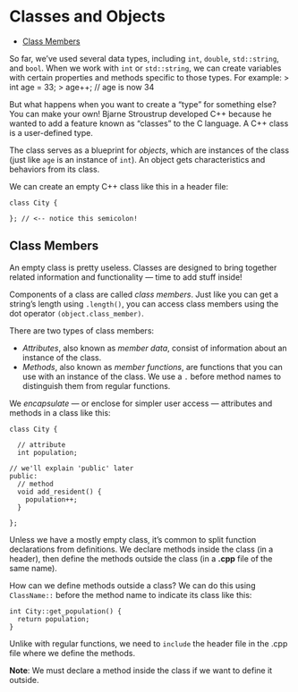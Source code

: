 # Classes and Objects

- [Class Members](#Class-Members)

So far, we’ve used several data types, including ```int```, ```double```, ```std::string```, and ```bool```. When we work with ```int``` or ```std::string```, we can create variables with certain properties and methods specific to those types. For example:
	> int age = 33;
	> age++; // age is now 34

But what happens when you want to create a “type” for something else? You can make your own! Bjarne Stroustrup developed C++ because he wanted to add a feature known as “classes” to the C language. A C++ class is a user-defined type.

The class serves as a blueprint for *objects*, which are instances of the class (just like ```age``` is an instance of ```int```). An object gets characteristics and behaviors from its class.

We can create an empty C++ class like this in a header file:

```
class City {

}; // <-- notice this semicolon!
```

## Class Members

An empty class is pretty useless. Classes are designed to bring together related information and functionality — time to add stuff inside!

Components of a class are called *class members*. Just like you can get a string’s length using ```.length()```, you can access class members using the dot operator ```(object.class_member)```.

There are two types of class members:

- *Attributes*, also known as *member data*, consist of information about an instance of the class.
- *Methods*, also known as *member functions*, are functions that you can use with an instance of the class. We use a ```.``` before method names to distinguish them from regular functions.

We *encapsulate* — or enclose for simpler user access — attributes and methods in a class like this:

```
class City {

  // attribute
  int population;

// we'll explain 'public' later
public:
  // method
  void add_resident() {
    population++;
  }

};
```

Unless we have a mostly empty class, it’s common to split function declarations from definitions. We declare methods inside the class (in a header), then define the methods outside the class (in a **.cpp** file of the same name).

How can we define methods outside a class? We can do this using ```ClassName::``` before the method name to indicate its class like this:

```
int City::get_population() {
  return population;
}
```

Unlike with regular functions, we need to ```include``` the header file in the .cpp file where we define the methods.

**Note**: We must declare a method inside the class if we want to define it outside.